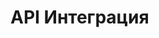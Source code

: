 # API Интеграция

<swagger-ui src= "https://raw.githubusercontent.com/mariashapoval/Otus/main/docs/assets/swagger.yaml" />
